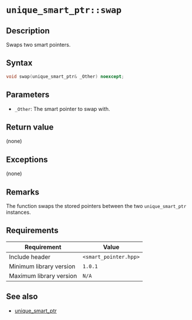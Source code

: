 # `unique_smart_ptr::swap`

## Description

Swaps two smart pointers.

## Syntax

```cpp
void swap(unique_smart_ptr& _Other) noexcept;
```

## Parameters

- `_Other`: The smart pointer to swap with.

## Return value

(none)

## Exceptions

(none)

## Remarks

The function swaps the stored pointers between the two `unique_smart_ptr` instances.

## Requirements

| Requirement             | Value                 |
|-------------------------|-----------------------|
| Include header          | `<smart_pointer.hpp>` |
| Minimum library version | `1.0.1`               |
| Maximum library version | `N/A`                 |

## See also

- [unique_smart_ptr](unique_smart_ptr.md)